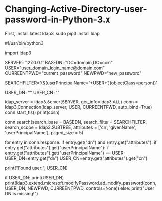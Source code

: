 # Changing-Active-Directory-user-password-in-Python-3.x

First, install latest ldap3:
sudo pip3 install ldap


#!/usr/bin/python3

import ldap3

SERVER='127.0.0.1'
BASEDN="DC=domain,DC=com"
USER="user_domain_login_name@domain.com"
CURREENTPWD="current_password"
NEWPWD="new_password"

SEARCHFILTER='(&(userPrincipalName='+USER+')(objectClass=person))'

USER_DN=""
USER_CN=""

ldap_server = ldap3.Server(SERVER, get_info=ldap3.ALL)
conn = ldap3.Connection(ldap_server, USER, CURREENTPWD, auto_bind=True)
conn.start_tls()
print(conn)

conn.search(search_base = BASEDN,
         search_filter = SEARCHFILTER,
         search_scope = ldap3.SUBTREE,
         attributes = ['cn', 'givenName', 'userPrincipalName'],
         paged_size = 5)

for entry in conn.response:
    if entry.get("dn") and entry.get("attributes"):
        if entry.get("attributes").get("userPrincipalName"):
            if entry.get("attributes").get("userPrincipalName") == USER:
                USER_DN=entry.get("dn")
                USER_CN=entry.get("attributes").get("cn")

print("Found user:", USER_CN)

if USER_DN:
    print(USER_DN)
    print(ldap3.extend.microsoft.modifyPassword.ad_modify_password(conn, USER_DN, NEWPWD, CURREENTPWD,  controls=None))
else:
    print("User DN is missing!")
